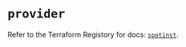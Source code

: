 # `provider`

Refer to the Terraform Registory for docs: [`spotinst`](https://registry.terraform.io/providers/spotinst/spotinst/1.155.0/docs).
